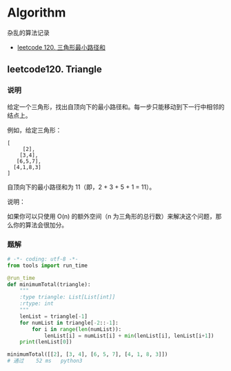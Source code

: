 # Algorithm

杂乱的算法记录

<!-- markdown-toc start - Don't edit this section. Run M-x markdown-toc-generate-toc again -->

* [leetcode 120. 三角形最小路径和](#-leetcode120.-Triangle)

<!-- markdown-toc end -->

## leetcode120. Triangle

### **说明**

给定一个三角形，找出自顶向下的最小路径和。每一步只能移动到下一行中相邻的结点上。

例如，给定三角形：

```
[
     [2],
    [3,4],
   [6,5,7],
  [4,1,8,3]
]
```

自顶向下的最小路径和为 11（即，2 + 3 + 5 + 1 = 11）。

说明：

如果你可以只使用 O(n) 的额外空间（n 为三角形的总行数）来解决这个问题，那么你的算法会很加分。

### **题解**

```python
# -*- coding: utf-8 -*-
from tools import run_time

@run_time
def minimumTotal(triangle):
    """
    :type triangle: List[List[int]]
    :rtype: int
    """
    lenList = triangle[-1]
    for numList in triangle[-2::-1]:
        for i in range(len(numList)):
            lenList[i] = numList[i] + min(lenList[i], lenList[i+1])
    print(lenList[0])

minimumTotal([[2], [3, 4], [6, 5, 7], [4, 1, 8, 3]])
# 通过	52 ms	python3
```